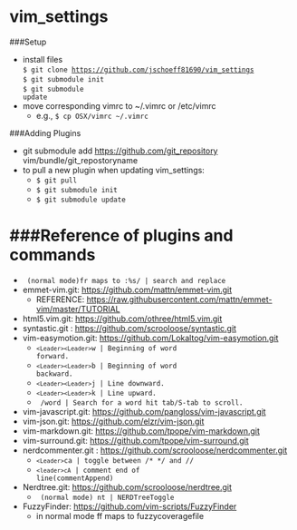 vim_settings
============

###Setup
* install files<br> <code>$ git clone https://github.com/jschoeff81690/vim_settings</code><br>
<code>$ git submodule init</code><br>
<code>$ git submodule update</code><br>
* move corresponding vimrc to ~/.vimrc or /etc/vimrc
  + e.g., <code>$ cp OSX/vimrc ~/.vimrc</code>

###Adding Plugins
* git submodule add https://github.com/git_repository vim/bundle/git_repostoryname
* to pull a new plugin when updating vim_settings:
  + <code>$ git pull</code><br>
  + <code>$ git submodule init</code><br>
  + <code>$ git submodule update</code><br>

###Reference of plugins and commands
====================================
* <code> (normal mode)fr  maps to :%s/ | search and replace</code>
* emmet-vim.git: https://github.com/mattn/emmet-vim.git
  + REFERENCE: https://raw.githubusercontent.com/mattn/emmet-vim/master/TUTORIAL
* html5.vim.git: https://github.com/othree/html5.vim.git
* syntastic.git : https://github.com/scrooloose/syntastic.git 
* vim-easymotion.git: https://github.com/Lokaltog/vim-easymotion.git
  + <code>`<Leader><Leader>`w | Beginning of word forward.</code>
  + <code>`<Leader><Leader>`b | Beginning of word backward.</code>
  + <code>`<Leader><Leader>`j | Line downward. </code>
  + <code>`<Leader><Leader>`k | Line upward. </code>
  + <code> /word | Search for a word hit tab/S-tab to scroll. </code>
* vim-javascript.git: https://github.com/pangloss/vim-javascript.git
* vim-json.git: https://github.com/elzr/vim-json.git
* vim-markdown.git: https://github.com/tpope/vim-markdown.git
* vim-surround.git: https://github.com/tpope/vim-surround.git
* nerdcommenter.git : https://github.com/scrooloose/nerdcommenter.git 
  + <code>`<Leader>`ca | toggle between /* */ and // </code>
  + <code>`<leader>cA` | comment end of line(commentAppend) </code>
* Nerdtree.git: https://github.com/scrooloose/nerdtree.git 
  + <code> (normal mode) nt  | NERDTreeToggle</code>
* FuzzyFinder: https://github.com/vim-scripts/FuzzyFinder
  +  in normal mode ff maps to fuzzycoveragefile 
